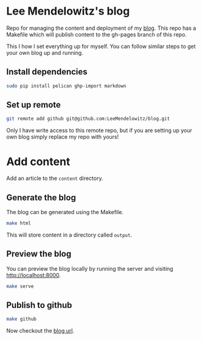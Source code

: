 Lee Mendelowitz's blog
==============

Repo for managing the content and deployment of my [blog](https://leemendelowitz.github.io/blog/). This repo has a Makefile which will publish content to the gh-pages branch of this repo.

This I how I set everything up for myself. You can follow similar steps to get your own blog up and running.

## Install dependencies

```bash
sudo pip install pelican ghp-import markdown
```

## Set up remote

```bash
git remote add github git@github.com:LeeMendelowitz/blog.git
```

Only I have write access to this remote repo, but if you are setting up your own blog
simply replace my repo with yours!

# Add content

Add an article to the ```content``` directory.

## Generate the blog

The blog can be generated using the Makefile.

```bash
make html
```

This will store content in a directory called ```output```.

## Preview the blog
You can preview the blog locally by running the server and visiting [http://localhost:8000](http://localhost:8000).
```bash
make serve
```

## Publish to github
```bash
make github
```
Now checkout the [blog url](http://leemendelowitz.github.io/blog/).
